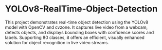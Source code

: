 # YOLOv8-RealTime-Object-Detection
This project demonstrates real-time object detection using the YOLOv8 model with OpenCV and cvzone. It captures live video from a webcam, detects objects, and displays bounding boxes with confidence scores and labels. Supporting 80 classes, it offers an efficient, visually enhanced solution for object recognition in live video streams.
